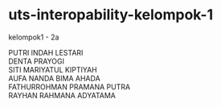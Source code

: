 # uts-interopability-kelompok-1

kelompok1 - 2a <br>

PUTRI INDAH LESTARI <br>
DENTA PRAYOGI <br>
SITI MARIYATUL KIPTIYAH <br>
AUFA NANDA BIMA AHADA <br>
FATHURROHMAN PRAMANA PUTRA <br>
RAYHAN RAHMANA ADYATAMA <br>
